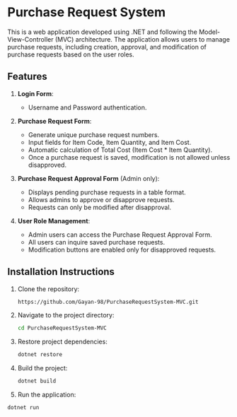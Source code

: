 # Purchase Request System 

This is a web application developed using .NET and following the Model-View-Controller (MVC) architecture. The application allows users to manage purchase requests, including creation, approval, and modification of purchase requests based on the user roles.

## Features

1. **Login Form**:
   - Username and Password authentication.
   
2. **Purchase Request Form**:
   - Generate unique purchase request numbers.
   - Input fields for Item Code, Item Quantity, and Item Cost.
   - Automatic calculation of Total Cost (Item Cost * Item Quantity).
   - Once a purchase request is saved, modification is not allowed unless disapproved.

3. **Purchase Request Approval Form** (Admin only):
   - Displays pending purchase requests in a table format.
   - Allows admins to approve or disapprove requests.
   - Requests can only be modified after disapproval.

4. **User Role Management**:
   - Admin users can access the Purchase Request Approval Form.
   - All users can inquire saved purchase requests.
   - Modification buttons are enabled only for disapproved requests.

## Installation Instructions

1. Clone the repository:
   ```bash
   https://github.com/Gayan-98/PurchaseRequestSystem-MVC.git
2. Navigate to the project directory:
   ```bash
   cd PurchaseRequestSystem-MVC
3. Restore project dependencies:
   ```bash
   dotnet restore
4. Build the project:
   ```bash
   dotnet build
 5. Run the application:
   ```bash
   dotnet run
